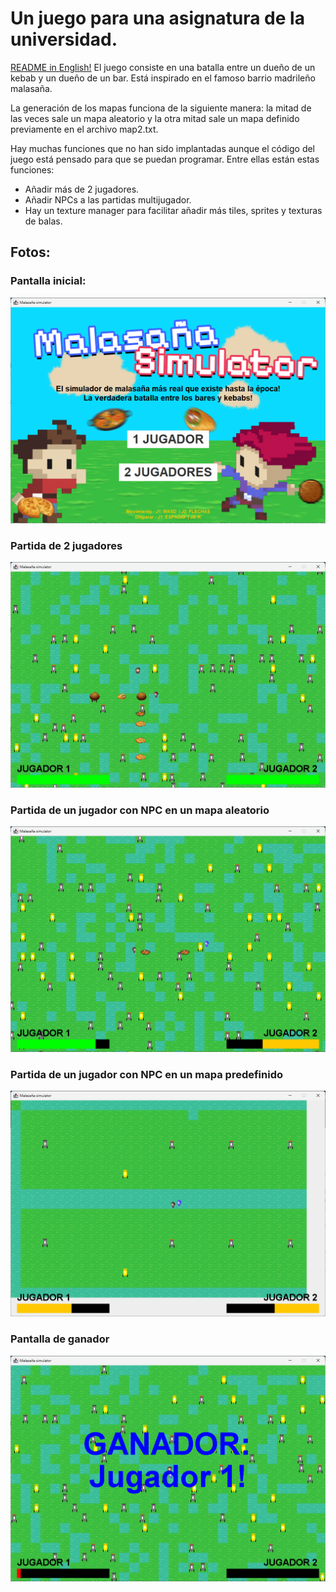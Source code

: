 # Un juego para una asignatura de la universidad.
[README in English!](../README.md)
El juego consiste en una batalla entre un dueño de un kebab y un dueño de un bar. Está inspirado en el famoso barrio madrileño malasaña.

La generación de los mapas funciona de la siguiente manera: la mitad de las veces sale un mapa aleatorio y la otra mitad sale un mapa definido previamente en el archivo map2.txt.

Hay muchas funciones que no han sido implantadas aunque el código del juego está pensado para que se puedan programar. Entre ellas están estas funciones:
- Añadir más de 2 jugadores.
- Añadir NPCs a las partidas multijugador.
- Hay un texture manager para facilitar añadir más tiles, sprites y texturas de balas.

## Fotos:
### Pantalla inicial:
![Pantalla inicial](imgs/StartScreen.png)

### Partida de 2 jugadores
![Multijugador](imgs/Multiplayer.png)

### Partida de un jugador con NPC en un mapa aleatorio
![Un solo jugador](imgs/Npc-randommap.png)

### Partida de un jugador con NPC en un mapa predefinido
![Un solo jugador en mapa predefinido](imgs/Npc-map2.png)

### Pantalla de ganador
![Pantalla fin](imgs/winner.png)